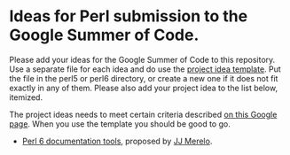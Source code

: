 # Ideas for Perl submission to the Google Summer of Code.

Please add your ideas for the Google Summer of Code to this repository.
Use a separate file for each idea and do use the [project idea template](project_template.md). Put the file in the perl5 or perl6 directory, or create a new one if it does not fit exactly in any of them.
Please also add your project idea to the list below, itemized.

The project ideas needs to meet certain criteria described [on this Google page](https://google.github.io/gsocguides/mentor/defining-a-project-ideas-list). When you use the template you should be good to go.


* [Perl 6 documentation tools](perl6/docs.md), proposed by [JJ Merelo](https://github.com/JJ).
